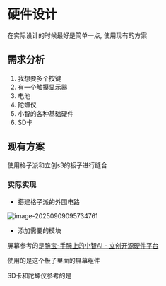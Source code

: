 # 硬件设计

在实际设计的时候最好是简单一点, 使用现有的方案

## 需求分析

1. 我想要多个按键
2. 有一个触摸显示器
3. 电池
4. 陀螺仪
5. 小智的各种基础硬件
6. SD卡

## 现有方案

使用格子派和立创s3的板子进行缝合

### 实际实现

+ 搭建格子派的外围电路

![image-20250909095734761](https://picture-01-1316374204.cos.ap-beijing.myqcloud.com/lenovo-picture/202509090957005.png)

+ 添加需要的模块

屏幕参考的是[腕宝-手腕上的小智AI - 立创开源硬件平台](https://oshwhub.com/dotnfc/esp32-s3-wrist-gem-xiaoszhi-ai)

使用的是这个板子里面的屏幕组件

SD卡和陀螺仪参考的是